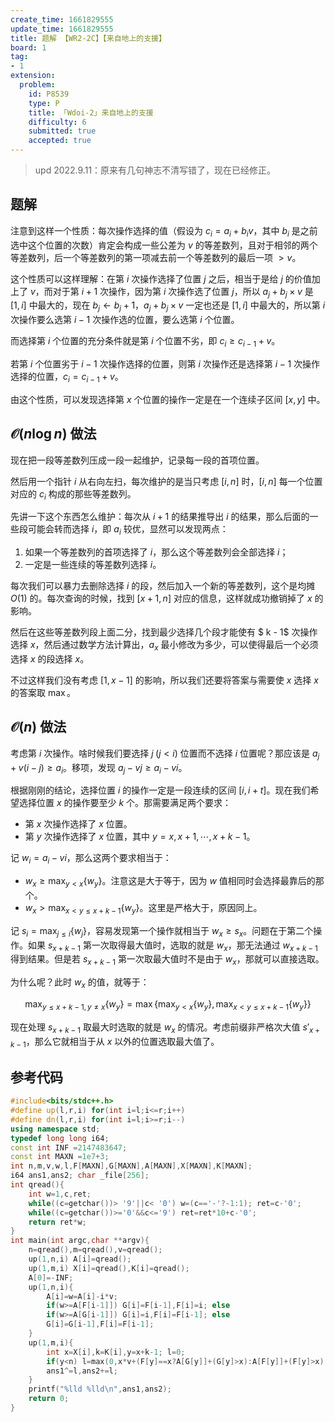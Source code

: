 ```yaml
---
create_time: 1661829555
update_time: 1661829555
title: 题解 【WR2-2C】【来自地上的支援】
board: 1
tag:
- 1
extension:
  problem:
    id: P8539
    type: P
    title: 「Wdoi-2」来自地上的支援
    difficulty: 6
    submitted: true
    accepted: true
---
```

> $\text{upd 2022.9.11}$：原来有几句神志不清写错了，现在已经修正。

## 题解

注意到这样一个性质：每次操作选择的值（假设为 $c_i=a_i+b_iv$，其中 $b_i$ 是之前选中这个位置的次数）肯定会构成一些公差为 $v$ 的等差数列，且对于相邻的两个等差数列，后一个等差数列的第一项减去前一个等差数列的最后一项 $>v$。
  
这个性质可以这样理解：在第 $i$ 次操作选择了位置 $j$ 之后，相当于是给 $j$ 的价值加上了 $v$，而对于第 $i + 1$ 次操作，因为第 $i$ 次操作选了位置 $j$，所以 $a_j + b_j \times v$ 是 $[1,i]$ 中最大的，现在 $b_j \leftarrow b_j + 1$，$a_j + b_j \times v$ 一定也还是 $[1,i]$ 中最大的，所以第 $i$ 次操作要么选第 $i - 1$ 次操作选的位置，要么选第 $i$ 个位置。
  
而选择第 $i$ 个位置的充分条件就是第 $i$ 个位置不劣，即 $c_i \ge c_{i - 1} + v$。

若第 $i$ 个位置劣于 $i - 1$ 次操作选择的位置，则第 $i$ 次操作还是选择第 $i - 1$ 次操作选择的位置，$c_i = c_{i - 1} + v$。

由这个性质，可以发现选择第 $x$ 个位置的操作一定是在一个连续子区间 $[x,y]$ 中。

## $\mathcal O(n\log n)$ 做法
    
现在把一段等差数列压成一段一起维护，记录每一段的首项位置。
    
然后用一个指针 $i$ 从右向左扫，每次维护的是当只考虑 $[i,n]$ 时，$[i,n]$ 每一个位置对应的 $c_i$ 构成的那些等差数列。

先讲一下这个东西怎么维护：每次从 $i + 1$ 的结果推导出 $i$ 的结果，那么后面的一些段可能会转而选择 $i$，即 $a_i$ 较优，显然可以发现两点：
    
1. 如果一个等差数列的首项选择了 $i$，那么这个等差数列会全部选择 $i$；
2. 一定是一些连续的等差数列选择 $i$。
    
每次我们可以暴力去删除选择 $i$ 的段，然后加入一个新的等差数列，这个是均摊 $O(1)$ 的。每次查询的时候，找到 $[x + 1,n]$ 对应的信息，这样就成功撤销掉了 $x$ 的影响。
    
然后在这些等差数列段上面二分，找到最少选择几个段才能使有 $ k - 1$ 次操作选择 $x$，然后通过数学方法计算出，$a_x$ 最小修改为多少，可以使得最后一个必须选择 $x$ 的段选择 $x$。

不过这样我们没有考虑 $[1,x - 1]$ 的影响，所以我们还要将答案与需要使 $x$ 选择 $x$ 的答案取 $\max$。

## $\mathcal O(n)$ 做法

考虑第 $i$ 次操作。啥时候我们要选择 $j\;(j<i)$ 位置而不选择 $i$ 位置呢？那应该是 $a_j+v(i-j)\ge a_i$。移项，发现 $a_j-vj\ge a_i-vi$。

根据刚刚的结论，选择位置 $i$ 的操作一定是一段连续的区间 $[i,i+t]$。现在我们希望选择位置 $x$ 的操作要至少 $k$ 个。那需要满足两个要求：

- 第 $x$ 次操作选择了 $x$ 位置。
- 第 $y$ 次操作选择了 $x$ 位置，其中 $y=x,x+1,\cdots,x+k-1$。

记 $w_i=a_i-vi$，那么这两个要求相当于：

- $w_x\ge\max_{y<x} \{w_y\}$。注意这是大于等于，因为 $w$ 值相同时会选择最靠后的那个。
- $w_x> \max_{x<y\le x+k-1} \{w_y\}$。这里是严格大于，原因同上。

记 $s_i=\max_{j\le i} \{w_j\}$，容易发现第一个操作就相当于 $w_x\ge s_x$。问题在于第二个操作。如果 $s_{x+k-1}$ 第一次取得最大值时，选取的就是 $w_x$，那无法通过 $w_{x+k-1}$ 得到结果。但是若 $s_{x+k-1}$ 第一次取最大值时不是由于 $w_x$，那就可以直接选取。

为什么呢？此时 $w_x$ 的值，就等于：

$$
\max_{y\le x+k-1,y\neq x}\{w_y\}=\max\{\max_{y<x}\{w_y\},\max_{x<y\le x+k-1} \{w_y\}\}
$$

现在处理 $s_{x+k-1}$ 取最大时选取的就是 $w_x$ 的情况。考虑前缀非严格次大值 $s'_{x+k-1}$，那么它就相当于从 $x$ 以外的位置选取最大值了。

## 参考代码

```cpp
#include<bits/stdc++.h>
#define up(l,r,i) for(int i=l;i<=r;i++)
#define dn(l,r,i) for(int i=l;i>=r;i--)
using namespace std;
typedef long long i64;
const int INF =2147483647;
const int MAXN =1e7+3;
int n,m,v,w,l,F[MAXN],G[MAXN],A[MAXN],X[MAXN],K[MAXN];
i64 ans1,ans2; char _file[256];
int qread(){
	int w=1,c,ret;
	while((c=getchar())> '9'||c< '0') w=(c=='-'?-1:1); ret=c-'0';
	while((c=getchar())>='0'&&c<='9') ret=ret*10+c-'0';
	return ret*w;
}
int main(int argc,char **argv){
	n=qread(),m=qread(),v=qread();
	up(1,n,i) A[i]=qread();
	up(1,m,i) X[i]=qread(),K[i]=qread();	
    A[0]=-INF;
	up(1,n,i){
		A[i]=w=A[i]-i*v;
		if(w>=A[F[i-1]]) G[i]=F[i-1],F[i]=i; else
		if(w>=A[G[i-1]]) G[i]=i,F[i]=F[i-1]; else
		G[i]=G[i-1],F[i]=F[i-1];
	}
	up(1,m,i){
		int x=X[i],k=K[i],y=x+k-1; l=0;
		if(y<n) l=max(0,x*v+(F[y]==x?A[G[y]]+(G[y]>x):A[F[y]]+(F[y]>x)));
        ans1^=l,ans2+=l;
	}
    printf("%lld %lld\n",ans1,ans2);
	return 0;
}
